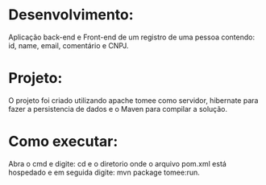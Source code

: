 # Desenvolvimento:
   Aplicação back-end e Front-end de um registro de uma pessoa contendo: id, name, email, comentário e CNPJ.
# Projeto:
   O projeto foi criado utilizando  apache tomee como servidor, hibernate para fazer a persistencia de dados e o Maven para compilar a solução.
# Como executar:
   Abra o cmd e digite: cd e o diretorio onde o arquivo pom.xml está hospedado e em seguida digite: mvn package tomee:run.



